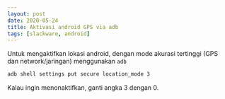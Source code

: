 ```yaml
---
layout: post
date: 2020-05-24
title: Aktivasi android GPS via adb
tags: [slackware, android]
---
```


Untuk mengaktifkan lokasi android, dengan mode akurasi tertinggi (GPS dan network/jaringan) menggunakan <code>adb</code>
```bash
adb shell settings put secure location_mode 3
```
Kalau ingin menonaktifkan, ganti angka 3 dengan 0.
